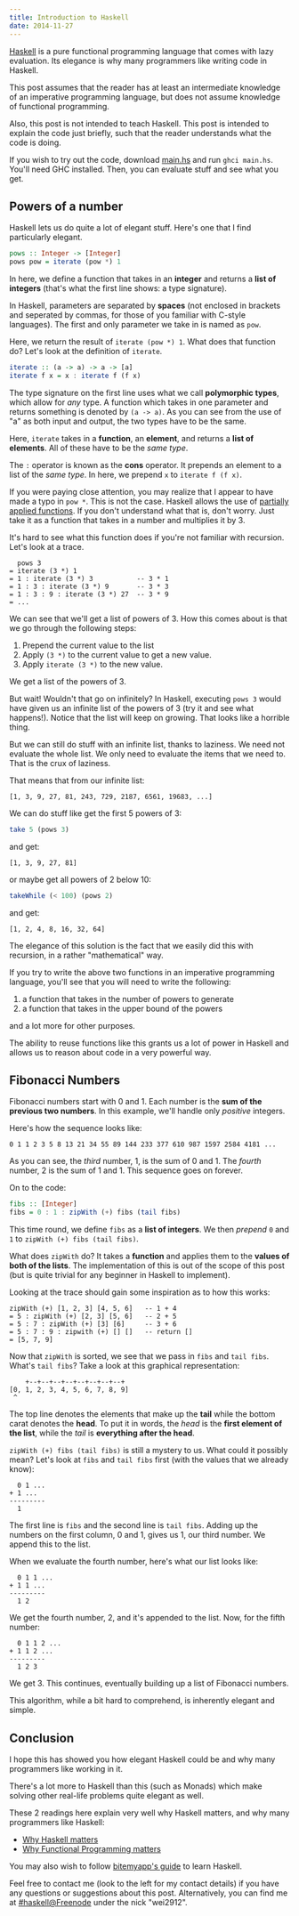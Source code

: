 ```yaml
---
title: Introduction to Haskell
date: 2014-11-27
---
```


[Haskell](https://www.haskell.org/platform/) is a pure functional programming language that comes with lazy evaluation. Its elegance is why many programmers like writing code in Haskell.

This post assumes that the reader has at least an intermediate knowledge of an imperative programming language, but does not assume knowledge of functional programming.

Also, this post is not intended to teach Haskell. This post is intended to explain the code just briefly, such that the reader understands what the code is doing.

If you wish to try out the code, download [main.hs](/res/intro-to-haskell/main.hs) and run `ghci main.hs`. You'll need GHC installed. Then, you can evaluate stuff and see what you get.

## Powers of a number

Haskell lets us do quite a lot of elegant stuff. Here's one that I find particularly elegant.

```haskell
pows :: Integer -> [Integer]
pows pow = iterate (pow *) 1
```

In here, we define a function that takes in an **integer** and returns a **list of integers** (that's what the first line shows: a type signature).

In Haskell, parameters are separated by **spaces** (not enclosed in brackets and seperated by commas, for those of you familiar with C-style languages). The first and only parameter we take in is named as `pow`.

Here, we return the result of `iterate (pow *) 1`. What does that function do? Let's look at the definition of `iterate`.

```haskell
iterate :: (a -> a) -> a -> [a]
iterate f x = x : iterate f (f x)
```

The type signature on the first line uses what we call **polymorphic types**, which allow for *any* type. A function which takes in one parameter and returns something is denoted by `(a -> a)`. As you can see from the use of "a" as both input and output, the two types have to be the same.

Here, `iterate` takes in a **function**, an **element**, and returns a **list of elements**. All of these have to be the *same type*.

The `:` operator is known as the **cons** operator. It prepends an element to a list of the *same type*. In here, we prepend `x` to `iterate f (f x)`.

If you were paying close attention, you may realize that I appear to have made a typo in `pow *`. This is not the case. Haskell allows the use of [partially applied functions](https://en.wikipedia.org/wiki/Partial_application). If you don't understand what that is, don't worry. Just take it as a function that takes in a number and multiplies it by 3.

It's hard to see what this function does if you're not familiar with recursion. Let's look at a trace.

```
  pows 3
= iterate (3 *) 1
= 1 : iterate (3 *) 3           -- 3 * 1
= 1 : 3 : iterate (3 *) 9       -- 3 * 3
= 1 : 3 : 9 : iterate (3 *) 27  -- 3 * 9
= ...
```

We can see that we'll get a list of powers of 3. How this comes about is that we go through the following steps:

1) Prepend the current value to the list
2) Apply `(3 *)` to the current value to get a new value.
3) Apply `iterate (3 *)` to the new value.

We get a list of the powers of 3.

But wait! Wouldn't that go on infinitely? In Haskell, executing `pows 3` would have given us an infinite list of the powers of 3 (try it and see what happens!). Notice that the list will keep on growing. That looks like a horrible thing.

But we can still do stuff with an infinite list, thanks to laziness. We need not evaluate the whole list. We only need to evaluate the items that we need to. That is the crux of laziness.

That means that from our infinite list:

```
[1, 3, 9, 27, 81, 243, 729, 2187, 6561, 19683, ...]
```

We can do stuff like get the first 5 powers of 3:

```haskell
take 5 (pows 3)
```

and get:

```
[1, 3, 9, 27, 81]
```

or maybe get all powers of 2 below 10:

```haskell
takeWhile (< 100) (pows 2)
```

and get:

```
[1, 2, 4, 8, 16, 32, 64]
```

The elegance of this solution is the fact that we easily did this with recursion, in a rather "mathematical" way.

If you try to write the above two functions in an imperative programming language, you'll see that you will need to write the following:

1) a function that takes in the number of powers to generate
2) a function that takes in the upper bound of the powers

and a lot more for other purposes.

The ability to reuse functions like this grants us a lot of power in Haskell and allows us to reason about code in a very powerful way.

## Fibonacci Numbers

Fibonacci numbers start with 0 and 1. Each number is the **sum of the previous two numbers**. In this example, we'll handle only *positive* integers.

Here's how the sequence looks like:

```
0 1 1 2 3 5 8 13 21 34 55 89 144 233 377 610 987 1597 2584 4181 ...
```

As you can see, the *third* number, 1, is the sum of 0 and 1. The *fourth* number, 2 is the sum of 1 and 1. This sequence goes on forever.

On to the code:

```haskell
fibs :: [Integer]
fibs = 0 : 1 : zipWith (+) fibs (tail fibs)
```

This time round, we define `fibs` as a **list of integers**. We then *prepend* `0` and `1` to `zipWith (+) fibs (tail fibs)`.

What does `zipWith` do? It takes a **function** and applies them to the **values of both of the lists**. The implementation of this is out of the scope of this post (but is quite trivial for any beginner in Haskell to implement).

Looking at the trace should gain some inspiration as to how this works:

```
zipWith (+) [1, 2, 3] [4, 5, 6]   -- 1 + 4
= 5 : zipWith (+) [2, 3] [5, 6]   -- 2 + 5
= 5 : 7 : zipWith (+) [3] [6]     -- 3 + 6
= 5 : 7 : 9 : zipwith (+) [] []   -- return []
= [5, 7, 9]
```

Now that `zipWith` is sorted, we see that we pass in `fibs` and `tail fibs`. What's `tail fibs`? Take a look at this graphical representation:

```
    +--+--+--+--+--+--+--+--+
[0, 1, 2, 3, 4, 5, 6, 7, 8, 9]
 ^
```

The top line denotes the elements that make up the **tail** while the bottom carat denotes the **head**. To put it in words, the *head* is the **first element of the list**, while the *tail* is **everything after the head**.

`zipWith (+) fibs (tail fibs)` is still a mystery to us. What could it possibly mean? Let's look at `fibs` and `tail fibs` first (with the values that we already know):

```
  0 1 ...
+ 1 ...
---------
  1
```

The first line is `fibs` and the second line is `tail fibs`. Adding up the numbers on the first column, 0 and 1, gives us 1, our third number. We append this to the list.

When we evaluate the fourth number, here's what our list looks like:

```
  0 1 1 ...
+ 1 1 ...
---------
  1 2
```

We get the fourth number, 2, and it's appended to the list. Now, for the fifth number:

```
  0 1 1 2 ...
+ 1 1 2 ...
---------
  1 2 3
```

We get 3. This continues, eventually building up a list of Fibonacci numbers.

This algorithm, while a bit hard to comprehend, is inherently elegant and simple.

## Conclusion

I hope this has showed you how elegant Haskell could be and why many programmers like working in it.

There's a lot more to Haskell than this (such as Monads) which make solving other real-life problems quite elegant as well.

These 2 readings here explain very well why Haskell matters, and why many programmers like Haskell:

* [Why Haskell matters](https://www.haskell.org/haskellwiki/Why_Haskell_matters)
* [Why Functional Programming matters](http://www.cs.kent.ac.uk/people/staff/dat/miranda/whyfp90.pdf)

You may also wish to follow [bitemyapp's guide](https://github.com/bitemyapp/learnhaskell) to learn Haskell.

Feel free to contact me (look to the left for my contact details) if you have any questions or suggestions about this post. Alternatively, you can find me at [#haskell@Freenode](irc://chat.freenode.net/#haskell) under the nick "wei2912".
